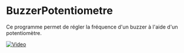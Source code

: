 # BuzzerPotentiometre

Ce programme permet de régler la fréquence d'un buzzer à l'aide d'un potentiomètre.

[![Video](https://img.youtube.com/vi/yMzfqTukoCE/0.jpg)](https://www.youtube.com/watch?v=yMzfqTukoCE)

